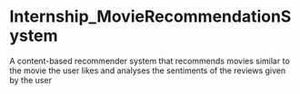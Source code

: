 # Internship_MovieRecommendationSystem
A content-based recommender system that recommends movies similar to the movie the user likes and analyses the sentiments of the reviews given by the user
